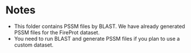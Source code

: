 # Notes

- This folder contains PSSM files by BLAST. We have already generated PSSM files for the FireProt dataset.
- You need to run BLAST and generate PSSM files if you plan to use a custom dataset.
